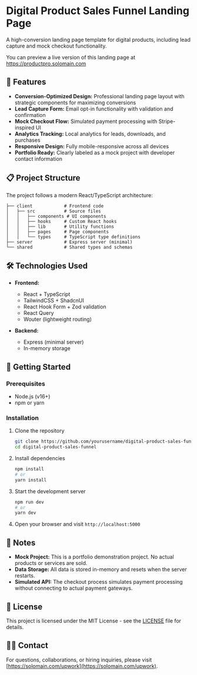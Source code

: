 # Digital Product Sales Funnel Landing Page

A high-conversion landing page template for digital products, including lead capture and mock checkout functionality.

You can preview a live version of this landing page at https://productpro.solomain.com

## 🚀 Features

- **Conversion-Optimized Design:** Professional landing page layout with strategic components for maximizing conversions
- **Lead Capture Form:** Email opt-in functionality with validation and confirmation
- **Mock Checkout Flow:** Simulated payment processing with Stripe-inspired UI 
- **Analytics Tracking:** Local analytics for leads, downloads, and purchases
- **Responsive Design:** Fully mobile-responsive across all devices
- **Portfolio Ready:** Clearly labeled as a mock project with developer contact information

## 📋 Project Structure

The project follows a modern React/TypeScript architecture:

```
├── client            # Frontend code
│   ├── src           # Source files
│   │   ├── components # UI components
│   │   ├── hooks     # Custom React hooks
│   │   ├── lib       # Utility functions
│   │   ├── pages     # Page components
│   │   └── types     # TypeScript type definitions
├── server            # Express server (minimal)
└── shared            # Shared types and schemas
```

## 🛠️ Technologies Used

- **Frontend:**
  - React + TypeScript
  - TailwindCSS + ShadcnUI
  - React Hook Form + Zod validation
  - React Query
  - Wouter (lightweight routing)

- **Backend:**
  - Express (minimal server)
  - In-memory storage

## 🚀 Getting Started

### Prerequisites

- Node.js (v16+)
- npm or yarn

### Installation

1. Clone the repository
   ```bash
   git clone https://github.com/yourusername/digital-product-sales-funnel.git
   cd digital-product-sales-funnel
   ```

2. Install dependencies
   ```bash
   npm install
   # or
   yarn install
   ```

3. Start the development server
   ```bash
   npm run dev
   # or
   yarn dev
   ```

4. Open your browser and visit `http://localhost:5000`

## 📝 Notes

- **Mock Project:** This is a portfolio demonstration project. No actual products or services are sold.
- **Data Storage:** All data is stored in-memory and resets when the server restarts.
- **Simulated API:** The checkout process simulates payment processing without connecting to actual payment gateways.

## 📄 License

This project is licensed under the MIT License - see the [LICENSE](LICENSE) file for details.

## 👨‍💻 Contact

For questions, collaborations, or hiring inquiries, please visit [https://solomain.com/upwork](https://solomain.com/upwork).
